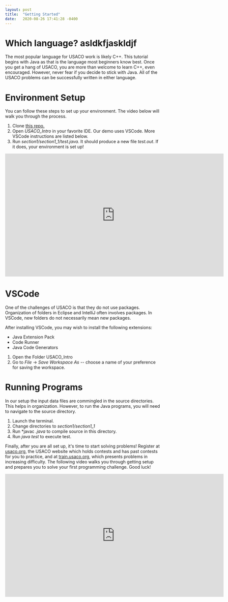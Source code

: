```yaml
---
layout: post
title:  "Getting Started"
date:   2020-08-26 17:41:28 -0400
---
```

# Which language? asldkfjaskldjf

The most popular language for USACO work is likely C++. This tutorial begins with Java as that is the language most beginners know best. Once you get a hang of USACO, you are more than welcome to learn C++, even encouraged. However, never fear if you decide to stick with Java. All of the USACO problems can be successfully written in either language.

# Environment Setup

You can follow these steps to set up your environment. The video below will walk you through the process.

1. Clone [this repo.](https://github.com/ATCS-BCA/USACOHelp.github.io)
2. Open *USACO_Intro* in your favorite IDE. Our demo uses VSCode. More VSCode instructions are listed below.
3. Run *section1/section1_1/test.java*. It should produce a new file *test.out*. If it does, your environment is set up!

<iframe width="711" height="400" src="https://www.youtube.com/embed/XHWw6VngnTo" frameborder="0" allow="accelerometer; autoplay; encrypted-media; gyroscope; picture-in-picture" allowfullscreen></iframe>      


# VSCode
One of the challenges of USACO is that they do not use packages. Organization of folders in Eclipse and IntelliJ often involves packages. In VSCode, new folders do not necessarily mean new packages.

After installing VSCode, you may wish to install the following extensions:

* Java Extension Pack
* Code Runner
* Java Code Generators

1. Open the Folder USACO_Intro
2. Go to *File* -> *Save Workspace As* -- choose a name of your preference for saving the workspace.

# Running Programs
In our setup the input data files are commingled in the source directories. This helps in organization. However, to run the Java programs, you will need to navigate to the source directory.

1. Launch the terminal.
2. Change directories to *section1/section1_1*
3. Run *javac *.java* to compile source in this directory.
4. Run *java test* to execute test.


Finally, after you are all set up, it's time to start solving problems! Register at [usaco.org](http://www.usaco.org), the USACO website which holds contests and has past contests for you to practice, and at [train.usaco.org](http://www.train.usaco.org), which presents problems in increasing difficulty. The following video walks you through getting setup and prepares you to solve your first programming challenge.
Good luck!
<iframe width="711" height="400" src="https://www.youtube.com/embed/vDeKE0iyR2c" frameborder="0" allow="accelerometer; autoplay; encrypted-media; gyroscope; picture-in-picture" allowfullscreen></iframe>
